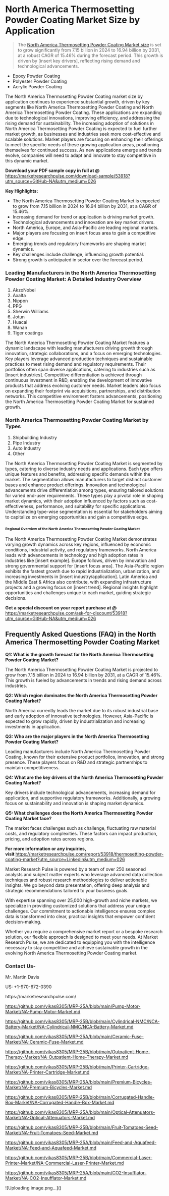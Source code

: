 <h1>North America Thermosetting Powder Coating Market&nbsp;Size by Application</h1><blockquote><p>The <a href="https://marketresearchpulse.com/download-sample/53918?utm_source=GitHub-NA&amp;utm_medium=026">North America Thermosetting Powder Coating Market size</a> is set to grow significantly from 7.15 billion in 2024 to 16.94 billion by 2031, at a robust CAGR of 15.46% during the forecast period. This growth is driven by [insert key drivers], reflecting rising demand and technological advancements.</p></blockquote><ul><li>Epoxy Powder Coating<li> Polyester Powder Coating<li> Acrylic Powder Coating</li></ul><p>The North America Thermosetting Powder Coating market size by application continues to experience substantial growth, driven by key segments like North America Thermosetting Powder Coating and North America Thermosetting Powder Coating. These applications are expanding due to technological innovations, improving efficiency, and addressing the rising demand for sustainability. The increasing adoption of solutions in North America Thermosetting Powder Coating is expected to fuel further market growth, as businesses and industries seek more cost-effective and scalable solutions. Market players are focusing on enhancing their offerings to meet the specific needs of these growing application areas, positioning themselves for continued success. As new applications emerge and trends evolve, companies will need to adapt and innovate to stay competitive in this dynamic market.</p><p><strong>Download your PDF sample copy in full at @ </strong><a href="https://marketresearchpulse.com/download-sample/53918?utm_source=GitHub-NA&amp;utm_medium=026">https://marketresearchpulse.com/download-sample/53918?utm_source=GitHub-NA&amp;utm_medium=026</a></p><p><strong>Key Highlights: </strong></p><ul><li>The North America Thermosetting Powder Coating Market is expected to grow from 7.15 billion in 2024 to 16.94 billion by 2031, at a CAGR of 15.46%.</li><li>Increasing demand for trend or application is driving market growth.</li><li>Technological advancements and innovation are key market drivers.</li><li>North America, Europe, and Asia-Pacific are leading regional markets.</li><li>Major players are focusing on insert focus area to gain a competitive edge.</li><li>Emerging trends and regulatory frameworks are shaping market dynamics.</li><li>Key challenges include challenge, influencing growth potential.</li><li>Strong growth is anticipated in sector over the forecast period.</li></ul><h3>Leading Manufacturers in the North America Thermosetting Powder Coating Market: A Detailed Industry Overview</h3><ol><li>AkzoNobel</li><li>Axalta</li><li>Nippon</li><li>PPG</li><li>Sherwin Williams</li><li>Jotun</li><li>Huacai</li><li>Wanan</li><li>Tiger coatings</li></ol><div class="flex max-w-full flex-col flex-grow"><div class="min-h-8 text-message flex w-full flex-col items-end gap-2 whitespace-normal break-words [.text-message+&amp;]:mt-5" dir="auto" data-message-author-role="assistant" data-message-id="fd8432e4-4910-450d-b182-61b7bfb0a01f" data-message-model-slug="gpt-4o"><div class="flex w-full flex-col gap-1 empty:hidden first:pt-[3px]"><div class="markdown prose w-full break-words dark:prose-invert light"><p>The North America Thermosetting Powder Coating Market features a dynamic landscape with leading manufacturers driving growth through innovation, strategic collaborations, and a focus on emerging technologies. Key players leverage advanced production techniques and sustainable practices to meet rising demand and regulatory requirements. Their portfolios often span diverse applications, catering to industries such as [insert industries]. Competitive differentiation is achieved through continuous investment in R&amp;D, enabling the development of innovative products that address evolving customer needs. Market leaders also focus on expanding their footprint via acquisitions, partnerships, and distribution networks. This competitive environment fosters advancements, positioning the North America Thermosetting Powder Coating Market for sustained growth.</p></div></div></div></div><h3>North America Thermosetting Powder Coating Market by Types</h3><ol><li>Shipbuilding Industry<li> Pipe Industry<li> Auto Industry<li> Other</li></ol><div class="flex max-w-full flex-col flex-grow"><div class="min-h-8 text-message flex w-full flex-col items-end gap-2 whitespace-normal break-words [.text-message+&amp;]:mt-5" dir="auto" data-message-author-role="assistant" data-message-id="084470be-0bb7-4664-bddf-5156b4f41249" data-message-model-slug="gpt-4o-mini"><div class="flex w-full flex-col gap-1 empty:hidden first:pt-[3px]"><div class="markdown prose w-full break-words dark:prose-invert light"><p>The North America Thermosetting Powder Coating Market is segmented by types, catering to diverse industry needs and applications. Each type offers unique features and benefits, addressing specific demands within the market. The segmentation allows manufacturers to target distinct customer bases and enhance product offerings. Innovation and technological advancements drive differentiation among types, ensuring tailored solutions for varied end-user requirements. These types play a pivotal role in shaping market dynamics, with their adoption influenced by factors such as cost-effectiveness, performance, and suitability for specific applications. Understanding type-wise segmentation is essential for stakeholders aiming to capitalize on emerging opportunities and gain a competitive edge.</p></div></div></div></div><h3><span style="font-size: 11px;">Regional Overview of the North America Thermosetting Powder Coating Market</span></h3><div class="flex max-w-full flex-col flex-grow"><div class="min-h-8 text-message flex w-full flex-col items-end gap-2 whitespace-normal break-words [.text-message+&amp;]:mt-5" dir="auto" data-message-author-role="assistant" data-message-id="e9038762-ce64-4e30-91c9-9bd413514231" data-message-model-slug="gpt-4o-mini"><div class="flex w-full flex-col gap-1 empty:hidden first:pt-[3px]"><div class="markdown prose w-full break-words dark:prose-invert light"><p>The North America Thermosetting Powder Coating Market demonstrates varying growth dynamics across key regions, influenced by economic conditions, industrial activity, and regulatory frameworks. North America leads with advancements in technology and high adoption rates in industries like [insert example]. Europe follows, driven by innovation and strong governmental support for [insert focus area]. The Asia-Pacific region exhibits the fastest growth due to rapid industrialization, urbanization, and increasing investments in [insert industry/application]. Latin America and the Middle East &amp; Africa also contribute, with expanding infrastructure projects and a growing focus on [insert trend]. Regional insights highlight opportunities and challenges unique to each market, guiding strategic decisions.</p></div></div></div></div><p><strong>Get a special discount on your report purchase at @ </strong><a href="https://marketresearchpulse.com/ask-for-discount/53918?utm_source=GitHub-NA&amp;utm_medium=026">https://marketresearchpulse.com/ask-for-discount/53918?utm_source=GitHub-NA&amp;utm_medium=026</a></p><h2>Frequently Asked Questions (FAQ) in the North America Thermosetting Powder Coating Market</h2><p><strong>Q1: What is the growth forecast for the North America Thermosetting Powder Coating Market?</strong></p><p>The North America Thermosetting Powder Coating Market is projected to grow from 7.15 billion in 2024 to 16.94 billion by 2031, at a CAGR of 15.46%. This growth is fueled by advancements in trends and rising demand across industries.</p><p><strong>Q2: Which region dominates the North America Thermosetting Powder Coating Market?</strong></p><p>North America currently leads the market due to its robust industrial base and early adoption of innovative technologies. However, Asia-Pacific is expected to grow rapidly, driven by industrialization and increasing investments in application.</p><p><strong>Q3: Who are the major players in the North America Thermosetting Powder Coating Market?</strong></p><p>Leading manufacturers include North America Thermosetting Powder Coating, known for their extensive product portfolios, innovation, and strong presence. These players focus on R&amp;D and strategic partnerships to maintain competitiveness.</p><p><strong>Q4: What are the key drivers of the North America Thermosetting Powder Coating Market?</strong></p><p>Key drivers include technological advancements, increasing demand for application, and supportive regulatory frameworks. Additionally, a growing focus on sustainability and innovation is shaping market dynamics.</p><p><strong>Q5: What challenges does the North America Thermosetting Powder Coating Market face?</strong></p><p>The market faces challenges such as challenge, fluctuating raw material costs, and regulatory complexities. These factors can impact production, pricing, and adoption rates across regions.</p><p><strong>For more information or any inquiries, visit&nbsp;</strong><a href="https://marketresearchpulse.com/report/53918/thermosetting-powder-coating-market?utm_source=Linkedin&utm_medium=026">https://marketresearchpulse.com/report/53918/thermosetting-powder-coating-market?utm_source=Linkedin&utm_medium=026</a></p><p>Market Research Pulse is powered by a team of over 250 seasoned analysts and subject matter experts who leverage advanced data collection techniques and robust research methodologies to deliver actionable insights. We go beyond data presentation, offering deep analysis and strategic recommendations tailored to your business goals.</p><p>With expertise spanning over 25,000 high-growth and niche markets, we specialize in providing customized solutions that address your unique challenges. Our commitment to actionable intelligence ensures complex data is transformed into clear, practical insights that empower confident decision-making.</p><p>Whether you require a comprehensive market report or a bespoke research solution, our flexible approach is designed to meet your needs. At Market Research Pulse, we are dedicated to equipping you with the intelligence necessary to stay competitive and achieve sustainable growth in the evolving North America Thermosetting Powder Coating market.</p><h3><strong>Contact Us-</strong></h3><p>Mr. Martin Davis</p><p>US: +1-970-672-0390</p><p>https://marketresearchpulse.com/</p><p><a href="https://github.com/vikas8305/MRP-25A/blob/main/Pump-Motor-Market/NA-Pump-Motor-Market.md">https://github.com/vikas8305/MRP-25A/blob/main/Pump-Motor-Market/NA-Pump-Motor-Market.md</a></p><p><a href="https://github.com/vikas8305/MRP-25B/blob/main/Cylindrical-NMC/NCA-Battery-Market/NA-Cylindrical-NMC/NCA-Battery-Market.md">https://github.com/vikas8305/MRP-25B/blob/main/Cylindrical-NMC/NCA-Battery-Market/NA-Cylindrical-NMC/NCA-Battery-Market.md</a></p><p><a href="https://github.com/vikas8305/MRP-25A/blob/main/Ceramic-Fuse-Market/NA-Ceramic-Fuse-Market.md">https://github.com/vikas8305/MRP-25A/blob/main/Ceramic-Fuse-Market/NA-Ceramic-Fuse-Market.md</a></p><p><a href="https://github.com/vikas8305/MRP-25B/blob/main/Outpatient-Home-Therapy-Market/NA-Outpatient-Home-Therapy-Market.md">https://github.com/vikas8305/MRP-25B/blob/main/Outpatient-Home-Therapy-Market/NA-Outpatient-Home-Therapy-Market.md</a></p><p><a href="https://github.com/vikas8305/MRP-25B/blob/main/Printer-Cartridge-Market/NA-Printer-Cartridge-Market.md">https://github.com/vikas8305/MRP-25B/blob/main/Printer-Cartridge-Market/NA-Printer-Cartridge-Market.md</a></p><p><a href="https://github.com/vikas8305/MRP-25A/blob/main/Premium-Bicycles-Market/NA-Premium-Bicycles-Market.md">https://github.com/vikas8305/MRP-25A/blob/main/Premium-Bicycles-Market/NA-Premium-Bicycles-Market.md</a></p><p><a href="https://github.com/vikas8305/MRP-25B/blob/main/Corrugated-Handle-Box-Market/NA-Corrugated-Handle-Box-Market.md">https://github.com/vikas8305/MRP-25B/blob/main/Corrugated-Handle-Box-Market/NA-Corrugated-Handle-Box-Market.md</a></p><p><a href="https://github.com/vikas8305/MRP-25A/blob/main/Optical-Attenuators-Market/NA-Optical-Attenuators-Market.md">https://github.com/vikas8305/MRP-25A/blob/main/Optical-Attenuators-Market/NA-Optical-Attenuators-Market.md</a></p><p><a href="https://github.com/vikas8305/MRP-25B/blob/main/Fruit-Tomatoes-Seed-Market/NA-Fruit-Tomatoes-Seed-Market.md">https://github.com/vikas8305/MRP-25B/blob/main/Fruit-Tomatoes-Seed-Market/NA-Fruit-Tomatoes-Seed-Market.md</a></p><p><a href="https://github.com/vikas8305/MRP-25A/blob/main/Feed-and-Aquafeed-Market/NA-Feed-and-Aquafeed-Market.md">https://github.com/vikas8305/MRP-25A/blob/main/Feed-and-Aquafeed-Market/NA-Feed-and-Aquafeed-Market.md</a></p><p><a href="https://github.com/vikas8305/MRP-25B/blob/main/Commercial-Laser-Printer-Market/NA-Commercial-Laser-Printer-Market.md">https://github.com/vikas8305/MRP-25B/blob/main/Commercial-Laser-Printer-Market/NA-Commercial-Laser-Printer-Market.md</a></p><p><a href="https://github.com/vikas8305/MRP-25A/blob/main/CO2-Insufflator-Market/NA-CO2-Insufflator-Market.md">https://github.com/vikas8305/MRP-25A/blob/main/CO2-Insufflator-Market/NA-CO2-Insufflator-Market.md</a></p>
![Uploading image.png…]()
